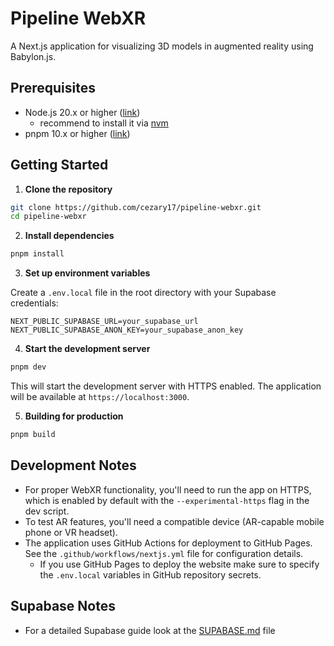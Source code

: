 # Pipeline WebXR

A Next.js application for visualizing 3D models in augmented reality using Babylon.js.

## Prerequisites

- Node.js 20.x or higher ([link](https://nodejs.org/en/download))
    - recommend to install it via [nvm](https://github.com/nvm-sh/nvm)
- pnpm 10.x or higher ([link](https://pnpm.io/installation))

## Getting Started

1. **Clone the repository**

```bash
git clone https://github.com/cezary17/pipeline-webxr.git
cd pipeline-webxr
```

2. **Install dependencies**

```bash
pnpm install
```

3. **Set up environment variables**

Create a `.env.local` file in the root directory with your Supabase credentials:

```
NEXT_PUBLIC_SUPABASE_URL=your_supabase_url
NEXT_PUBLIC_SUPABASE_ANON_KEY=your_supabase_anon_key
```

4. **Start the development server**

```bash
pnpm dev
```

This will start the development server with HTTPS enabled. The application will be available at `https://localhost:3000`.

5. **Building for production**

```bash
pnpm build
```

## Development Notes

- For proper WebXR functionality, you'll need to run the app on HTTPS, which is enabled by default with the `--experimental-https` flag in the dev script.
- To test AR features, you'll need a compatible device (AR-capable mobile phone or VR headset).
- The application uses GitHub Actions for deployment to GitHub Pages. See the `.github/workflows/nextjs.yml` file for configuration details.
    - If you use GitHub Pages to deploy the website make sure to specify the `.env.local` variables in GitHub repository secrets.

## Supabase Notes

- For a detailed Supabase guide look at the [SUPABASE.md](SUPABASE.md) file
